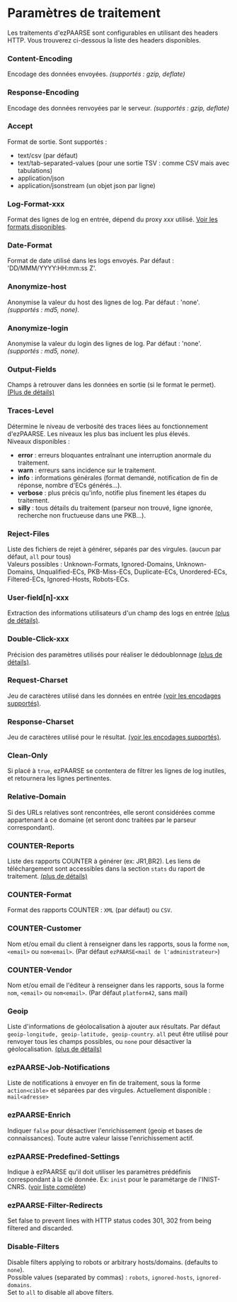 # Paramètres de traitement #

Les traitements d'ezPAARSE sont configurables en utilisant des headers HTTP. Vous trouverez ci-dessous la liste des headers disponibles.


### Content-Encoding ###
Encodage des données envoyées. *(supportés : gzip, deflate)*  

### Response-Encoding ###
Encodage des données renvoyées par le serveur. *(supportés : gzip, deflate)*  

### Accept ###
Format de sortie. Sont supportés :  
  - text/csv (par défaut)
  - text/tab-separated-values (pour une sortie TSV : comme CSV mais avec tabulations)
  - application/json
  - application/jsonstream (un objet json par ligne)

### Log-Format-xxx ###
Format des lignes de log en entrée, dépend du proxy *xxx* utilisé. [Voir les formats disponibles](./formats.html).

### Date-Format ###
Format de date utilisé dans les logs envoyés. Par défaut : 'DD/MMM/YYYY:HH:mm:ss Z'.  

### Anonymize-host ###
Anonymise la valeur du host des lignes de log. Par défaut : 'none'. *(supportés : md5, none)*.  

### Anonymize-login ###
Anonymise la valeur du login des lignes de log. Par défaut : 'none'. *(supportés : md5, none)*.  

### Output-Fields ###
Champs à retrouver dans les données en sortie (si le format le permet). [(Plus de détails)](./outputfields.html)  

### Traces-Level ###
Détermine le niveau de verbosité des traces liées au fonctionnement d'ezPAARSE. Les niveaux les plus bas incluent les plus élevés.  
Niveaux disponibles :
  - **error** : erreurs bloquantes entraînant une interruption anormale du traitement.  
  - **warn** : erreurs sans incidence sur le traitement.  
  - **info** : informations générales (format demandé, notification de fin de réponse, nombre d'ECs générés...).  
  - **verbose** : plus précis qu'info, notifie plus finement les étapes du traitement.  
  - **silly** : tous détails du traitement (parseur non trouvé, ligne ignorée, recherche non fructueuse dans une PKB...).  


### Reject-Files ###
Liste des fichiers de rejet à générer, séparés par des virgules. (aucun par défaut, `all` pour tous)  
Valeurs possibles : Unknown-Formats, Ignored-Domains, Unknown-Domains, Unqualified-ECs, PKB-Miss-ECs, Duplicate-ECs, Unordered-ECs, Filtered-ECs, Ignored-Hosts, Robots-ECs.

### User-field[n]-xxx ###
Extraction des informations utilisateurs d'un champ des logs en entrée [(plus de détails)](./userfields.html).  

### Double-Click-xxx ###
Précision des paramètres utilisés pour réaliser le dédoublonnage [(plus de détails)](./doubleclick.html).  

### Request-Charset ###
Jeu de caractères utilisé dans les données en entrée [(voir les encodages supportés)](https://github.com/ashtuchkin/iconv-lite#supported-encodings).  

### Response-Charset ###
Jeu de caractères utilisé pour le résultat. [(voir les encodages supportés)](https://github.com/ashtuchkin/iconv-lite#supported-encodings).  

### Clean-Only ###
Si placé à `true`, ezPAARSE se contentera de filtrer les lignes de log inutiles, et retournera les lignes pertinentes.  

### Relative-Domain ###
Si des URLs relatives sont rencontrées, elle seront considérées comme appartenant à ce domaine (et seront donc traitées par le parseur correspondant).  

### COUNTER-Reports ###
Liste des rapports COUNTER à générer (ex: JR1,BR2). Les liens de téléchargement sont accessibles dans la section `stats` du raport de traitement. [(plus de détails)](./counter.html) 

### COUNTER-Format ###
Format des rapports COUNTER : `XML` (par défaut) ou `CSV`.  

### COUNTER-Customer ###
Nom et/ou email du client à renseigner dans les rapports, sous la forme `nom`, `<email>` ou `nom<email>`. (Par défaut `ezPAARSE<mail de l'administrateur>`)  

### COUNTER-Vendor ###
Nom et/ou email de l'éditeur à renseigner dans les rapports, sous la forme `nom`, `<email>` ou `nom<email>`. (Par défaut `platform42`, sans mail)  

### Geoip ###
Liste d'informations de géolocalisation à ajouter aux résultats. Par défaut `geoip-longitude, geoip-latitude, geoip-country`. `all` peut être utilisé pour renvoyer tous les champs possibles, ou `none` pour désactiver la géolocalisation. [(plus de détails)](./geolocalisation.html)

### ezPAARSE-Job-Notifications ###
Liste de notifications à envoyer en fin de traitement, sous la forme `action<cible>` et séparées par des virgules. Actuellement disponible : `mail<adresse>`

### ezPAARSE-Enrich ###
Indiquer `false` pour désactiver l'enrichissement (geoip et bases de connaissances). Toute autre valeur laisse l'enrichissement actif.

### ezPAARSE-Predefined-Settings ###
Indique à ezPAARSE qu'il doit utiliser les paramètres prédéfinis correspondant à la clé donnée. Ex: `inist` pour le paramétarge de l'INIST-CNRS. ([voir liste complète](/info/predefined-settings))

### ezPAARSE-Filter-Redirects ###
Set false to prevent lines with HTTP status codes 301, 302 from being filtered and discarded.

### Disable-Filters ###
Disable filters applying to robots or arbitrary hosts/domains. (defaults to `none`).  
Possible values (separated by commas) : `robots`, `ignored-hosts`, `ignored-domains`.  
Set to `all` to disable all above filters.
